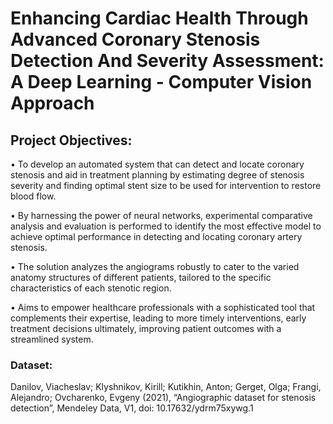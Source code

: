 # Enhancing Cardiac Health Through Advanced Coronary Stenosis Detection And  Severity Assessment: A Deep Learning - Computer Vision Approach

## Project Objectives:

• To develop an automated system that can detect and locate coronary stenosis and aid in treatment planning by estimating degree of stenosis severity and finding optimal stent size to be used for intervention to restore blood flow.

• By harnessing the power of neural networks, experimental comparative analysis and evaluation is performed to identify the most effective model to achieve optimal performance in detecting and locating coronary artery stenosis.

• The solution analyzes the angiograms robustly to cater to the varied anatomy structures of different patients, tailored to the specific characteristics of each stenotic region.

• Aims to empower healthcare professionals with a sophisticated tool that complements their expertise, leading to more timely interventions, early treatment decisions ultimately, improving patient outcomes with a streamlined system.



### Dataset:
Danilov, Viacheslav; Klyshnikov, Kirill; Kutikhin, Anton; Gerget, Olga; Frangi, Alejandro; Ovcharenko, Evgeny (2021), “Angiographic dataset for stenosis detection”, Mendeley Data, V1, doi: 10.17632/ydrm75xywg.1
